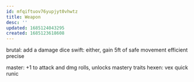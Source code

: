 ```yaml
---
id: mfqiftuov76yupjyt0vhwtz
title: Weapon
desc: ''
updated: 1685124043295
created: 1685123618608
---
```

brutal: add a damage dice
swift: either, gain 5ft of safe movement
efficient
precise

master: +1 to attack and dmg rolls, unlocks mastery traits
  hexen:
  vex
  quick
  runic
